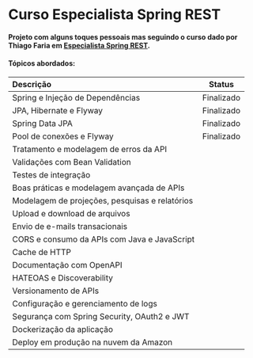 # Curso Especialista Spring REST

#### Projeto com alguns toques pessoais mas seguindo o curso dado por Thiago Faria em [Especialista Spring REST](https://www.algaworks.com/).
#### Tópicos abordados:

Descrição | Status | 
:--------| :------: | 
Spring e Injeção de Dependências | Finalizado | 
JPA, Hibernate e Flyway | Finalizado | 
Spring Data JPA | Finalizado | 
Pool de conexões e Flyway | Finalizado | 
Tratamento e modelagem de erros da API |  | 
Validações com Bean Validation |  | 
Testes de integração |  | 
Boas práticas e modelagem avançada de APIs |  | 
Modelagem de projeções, pesquisas e relatórios | |  
Upload e download de arquivos |  | 
Envio de e-mails transacionais |  | 
CORS e consumo da APIs com Java e JavaScript |  | 
Cache de HTTP |  | 
Documentação com OpenAPI |  | 
HATEOAS e Discoverability |  | 
Versionamento de APIs |  | 
Configuração e gerenciamento de logs |  | 
Segurança com Spring Security, OAuth2 e JWT |  | 
Dockerização da aplicação |  | 
Deploy em produção na nuvem da Amazon |  | 
